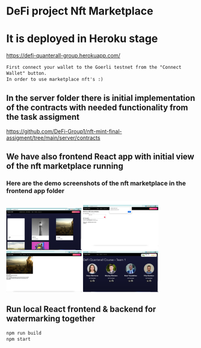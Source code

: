 # DeFi project Nft Marketplace

# It is deployed in Heroku stage
https://defi-quanterall-group.herokuapp.com/
```
First connect your wallet to the Goerli testnet from the "Connect Wallet" button.
In order to use marketplace nft's :)
```

## In the server folder there is initial implementation of the contracts with needed functionality from the task assigment
https://github.com/DeFi-Group1/nft-mint-final-assigment/tree/main/server/contracts

## We have also frontend React app with initial view of the nft marketplace running
### Here are the demo screenshots of the nft marketplace in the frontend app folder

<img src="https://github.com/DeFi-Group1/nft-mint-final-assigment/blob/main/demo/view%20nfts.png?raw=true" alt="view nft marketplace" width="200"> <img src="https://github.com/DeFi-Group1/nft-mint-final-assigment/blob/main/demo/list%20nft.png?raw=true" alt="sell nft" width="200"> <img src="https://github.com/DeFi-Group1/nft-mint-final-assigment/blob/main/demo/view%20selected%20nft.png?raw=true" alt="view selected" width="200"> <img src="https://github.com/DeFi-Group1/nft-mint-final-assigment/blob/main/demo/group%201.png?raw=true" alt="developers" width="200">


## Run local React frontend & backend for watermarking together
```
npm run build
npm start
```

